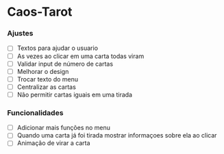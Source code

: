 # Caos-Tarot

### Ajustes

- [ ] Textos para ajudar o usuario
- [ ] As vezes ao clicar em uma carta todas viram
- [ ] Validar input de número de cartas
- [ ] Melhorar o design
- [ ] Trocar texto do menu 
- [ ] Centralizar as cartas
- [ ] Não permitir cartas iguais em uma tirada

### Funcionalidades

- [ ] Adicionar mais funções no menu
- [ ] Quando uma carta já foi tirada mostrar informaçoes sobre ela ao clicar
- [ ] Animação de virar a carta
